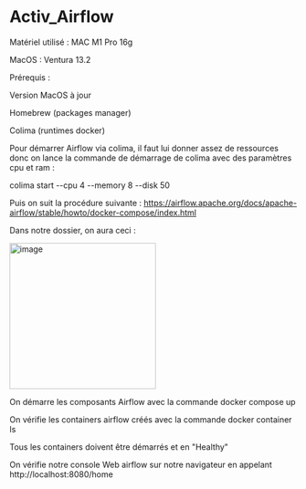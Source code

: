 # Activ_Airflow

Matériel utilisé : MAC M1 Pro 16g

MacOS : Ventura 13.2

Prérequis :

Version MacOS à jour

Homebrew (packages manager)

Colima (runtimes docker)


Pour démarrer Airflow via colima, il faut lui donner assez de ressources donc on lance la commande de démarrage de colima avec des paramètres cpu et ram :

colima start --cpu 4 --memory 8 --disk 50


Puis on suit la procédure suivante : https://airflow.apache.org/docs/apache-airflow/stable/howto/docker-compose/index.html

Dans notre dossier, on aura ceci :

<img width="256" alt="image" src="https://user-images.githubusercontent.com/45535819/223383697-b8e9319e-928d-4233-ac79-656802fb691a.png">


On démarre les composants Airflow avec la commande docker compose up


On vérifie les containers airflow créés avec la commande docker container ls

Tous les containers doivent être démarrés et en "Healthy"

On vérifie notre console Web airflow sur notre navigateur en appelant  http://localhost:8080/home
